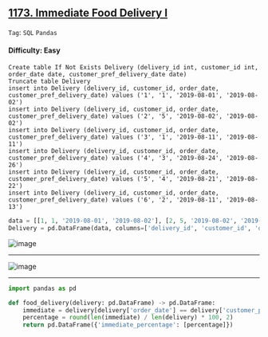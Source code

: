 ## [1173. Immediate Food Delivery I](https://leetcode.com/problems/immediate-food-delivery-i)

```Tag```: ```SQL``` ```Pandas```

#### Difficulty: Easy

```MySQL
Create table If Not Exists Delivery (delivery_id int, customer_id int, order_date date, customer_pref_delivery_date date)
Truncate table Delivery
insert into Delivery (delivery_id, customer_id, order_date, customer_pref_delivery_date) values ('1', '1', '2019-08-01', '2019-08-02')
insert into Delivery (delivery_id, customer_id, order_date, customer_pref_delivery_date) values ('2', '5', '2019-08-02', '2019-08-02')
insert into Delivery (delivery_id, customer_id, order_date, customer_pref_delivery_date) values ('3', '1', '2019-08-11', '2019-08-11')
insert into Delivery (delivery_id, customer_id, order_date, customer_pref_delivery_date) values ('4', '3', '2019-08-24', '2019-08-26')
insert into Delivery (delivery_id, customer_id, order_date, customer_pref_delivery_date) values ('5', '4', '2019-08-21', '2019-08-22')
insert into Delivery (delivery_id, customer_id, order_date, customer_pref_delivery_date) values ('6', '2', '2019-08-11', '2019-08-13')
```

```Python
data = [[1, 1, '2019-08-01', '2019-08-02'], [2, 5, '2019-08-02', '2019-08-02'], [3, 1, '2019-08-11', '2019-08-11'], [4, 3, '2019-08-24', '2019-08-26'], [5, 4, '2019-08-21', '2019-08-22'], [6, 2, '2019-08-11', '2019-08-13']]
Delivery = pd.DataFrame(data, columns=['delivery_id', 'customer_id', 'order_date', 'customer_pref_delivery_date']).astype({'delivery_id':'Int64', 'customer_id':'Int64', 'order_date':'datetime64[ns]', 'customer_pref_delivery_date':'datetime64[ns]'})
```

![image](https://github.com/quananhle/Python/assets/35042430/e7ed406e-87b6-4eea-88b4-e8ea01524a31)

---

![image](https://github.com/quananhle/Python/assets/35042430/6d2df469-d5b4-41a3-9de9-6b050c8f341a)

---

```Python
import pandas as pd

def food_delivery(delivery: pd.DataFrame) -> pd.DataFrame:
    immediate = delivery[delivery['order_date'] == delivery['customer_pref_delivery_date']]
    percentage = round(len(immediate) / len(delivery) * 100, 2)
    return pd.DataFrame({'immediate_percentage': [percentage]})
```

```MySQL

```
